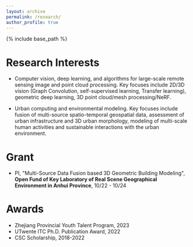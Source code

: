 ```yaml
---
layout: archive
permalink: /research/
author_profile: true
---
```


{% include base_path %}

Research Interests
======

* Computer vision, deep learning, and algorithms for large-scale remote sensing image and point cloud processing. Key focuses include 2D/3D vision (Graph Convolution, self-supervised learning, Transfer learning), geometric deep learning, 3D point cloud/mesh processing/NeRF. 

* Urban computing and environmental modeling. Key focuses include fusion of multi-source spatio-temporal geospatial data, assessment of urban infrastructure and 3D urban morphology, modeling of multi-scale human activities and sustainable interactions with the urban environment.


Grant
======
* 	PI, "Multi-Source Data Fusion based 3D Geometric Building Modeling", **Open Fund of Key Laboratory of Real Scene Geographical Environment in Anhui Province**, 10/22 - 10/24

Awards
======
* 	Zhejiang Provincial Youth Talent Program, 2023
*   UTwente ITC Ph.D. Publication Award, 2022
*   CSC Scholarship, 2018-2022

